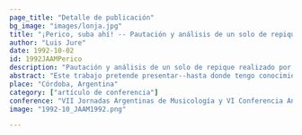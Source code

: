 ```yaml
---
page_title: "Detalle de publicación"
bg_image: "images/lonja.jpg" 
title: "¡Perico, suba ahí! -- Pautación y análisis de un solo de repique de Pedro “Perico” Gularte"  
author: "Luis Jure"  
date: 1992-10-02 
id: 1992JAAMPerico 
description: "Pautación y análisis de un solo de repique realizado por Pedro “Perico” Gularte en el ámbito de una llamada."
abstract: "Este trabajo pretende presentar--hasta donde tengo conocimiento, por primera vez--una pautación completa del toque de un repique en el ámbito de una llamada. Se trata del toque que realizara Pedro “Perico” Gularte en la cuerda de tambores de Marabunta durante la “llamada de la Unión”, el 22 de febrero de 1992. El fragmento transcrito, unos 3 minutos aproximadamente, abarca una sección completa--aunque breve--de la parte intermedia del recorrido de la llamada. Dicho fragmento se extiende entre dos momentos de detención de la cuerda, durante los cuales todos los tambores “hacen madera”. Un análisis de esta transcripción permite apreciar algunos recursos muy típicos de las técnicas de improvisación del repique: la alternancia de pasajes de solo con otros en que se hace la clave sobre la madera; las figuras para iniciar y rematar las frases, siempre en concordancia con el compás de cuatro tiempos de la frase de los pianos; la manera de ir armando la frase por acumulación, ganando momento hasta desembocar en la repetición relativamente prolongada del repicado básico; el uso, en momentos de tensión, de motivos contrastantes."  
place: "Córdoba, Argentina"  
category: ["artículo de conferencia"]   
conference: "VII Jornadas Argentinas de Musicología y VI Conferencia Anual de la Asociación Argentina de Musicología"  
image: "1992-10_JAAM1992.png"

---
```

